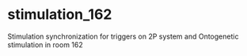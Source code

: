 # stimulation_162
Stimulation synchronization for triggers on 2P system and Ontogenetic stimulation  in room 162

